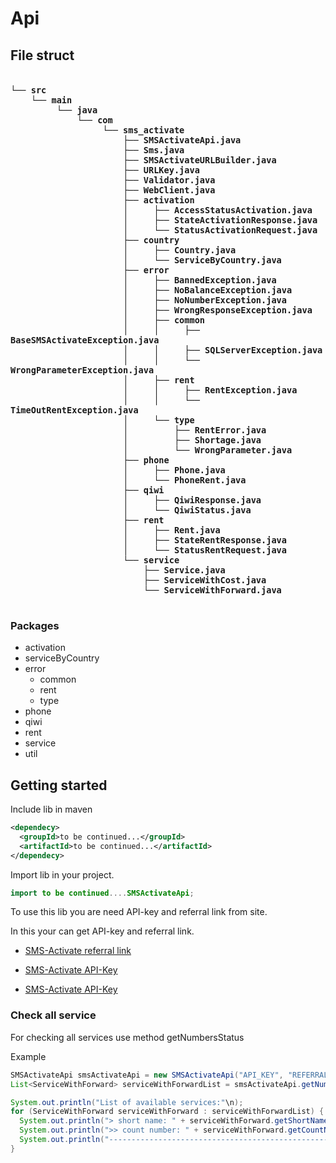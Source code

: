 # Api
## File struct

<pre style="font-family: 'Arial Narrow', sans-serif; font-size: 12pt; font-weight: bold;">
    <code>
└── src
    └── main
         └── java
             └── com
                  └── sms_activate
                      ├── SMSActivateApi.java
                      ├── Sms.java
                      ├── SMSActivateURLBuilder.java
                      ├── URLKey.java
                      ├── Validator.java
                      ├── WebClient.java
                      ├── activation
                      │     ├── AccessStatusActivation.java
                      │     ├── StateActivationResponse.java
                      │     └── StatusActivationRequest.java
                      ├── country
                      │     ├── Country.java
                      │     └── ServiceByCountry.java
                      ├── error
                      │     ├── BannedException.java
                      │     ├── NoBalanceException.java
                      │     ├── NoNumberException.java
                      │     ├── WrongResponseException.java
                      │     ├── common
                      │     │     ├── BaseSMSActivateException.java
                      │     │     ├── SQLServerException.java
                      │     │     └── WrongParameterException.java
                      │     ├── rent
                      │     │     ├── RentException.java
                      │     │     └── TimeOutRentException.java
                      │     └── type
                      │         ├── RentError.java
                      │         ├── Shortage.java
                      │         └── WrongParameter.java
                      ├── phone
                      │     ├── Phone.java
                      │     └── PhoneRent.java
                      ├── qiwi
                      │     ├── QiwiResponse.java
                      │     └── QiwiStatus.java
                      ├── rent
                      │     ├── Rent.java
                      │     ├── StateRentResponse.java
                      │     └── StatusRentRequest.java
                      └── service
                          ├── Service.java
                          ├── ServiceWithCost.java
                          └── ServiceWithForward.java
    </code>
</pre>

### Packages
* activation
* serviceByCountry
* error
  * common
  * rent
  * type
* phone
* qiwi
* rent
* service
* util

## Getting started 
Include lib in maven
```xml
<dependecy>
  <groupId>to be continued...</groupId>
  <artifactId>to be continued...</artifactId>
</dependecy>
```

Import lib in your project.
```java
import to be continued....SMSActivateApi;
```

To use this lib you are need API-key and referral link from site.

In this your can get API-key and referral link.

* [SMS-Activate referral link](https://sms-activate.ru/ru/pp)
  
* [SMS-Activate API-Key](https://sms-activate.ru/ru/profile)
  
* [SMS-Activate API-Key](https://sms-activate.ru/ru/api2)

### Check all service

For checking all services use method getNumbersStatus

Example
```java
SMSActivateApi smsActivateApi = new SMSActivateApi("API_KEY", "REFERRAL_LINK");
List<ServiceWithForward> serviceWithForwardList = smsActivateApi.getNumbersStatus();

System.out.println("List of available services:"\n);
for (ServiceWithForward serviceWithForward : serviceWithForwardList) {
  System.out.println("> short name: " + serviceWithForward.getShortName());
  System.out.println(">> count number: " + serviceWithForward.getCountNumber());
  System.out.println("--------------------------------------------------------\n")
}
```
